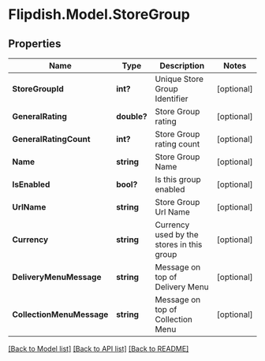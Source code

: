 # Flipdish.Model.StoreGroup
## Properties

Name | Type | Description | Notes
------------ | ------------- | ------------- | -------------
**StoreGroupId** | **int?** | Unique Store Group Identifier | [optional] 
**GeneralRating** | **double?** | Store Group rating | [optional] 
**GeneralRatingCount** | **int?** | Store Group rating count | [optional] 
**Name** | **string** | Store Group Name | [optional] 
**IsEnabled** | **bool?** | Is this group enabled | [optional] 
**UrlName** | **string** | Store Group Url Name | [optional] 
**Currency** | **string** | Currency used by the stores in this group | [optional] 
**DeliveryMenuMessage** | **string** | Message on top of Delivery Menu | [optional] 
**CollectionMenuMessage** | **string** | Message on top of Collection Menu | [optional] 

[[Back to Model list]](../README.md#documentation-for-models) [[Back to API list]](../README.md#documentation-for-api-endpoints) [[Back to README]](../README.md)

